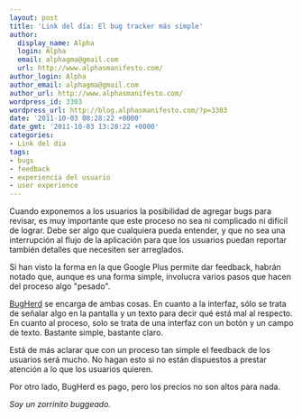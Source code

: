 ```yaml
---
layout: post
title: 'Link del día: El bug tracker más simple'
author:
  display_name: Alpha
  login: Alpha
  email: alphagma@gmail.com
  url: http://www.alphasmanifesto.com/
author_login: Alpha
author_email: alphagma@gmail.com
author_url: http://www.alphasmanifesto.com/
wordpress_id: 3303
wordpress_url: http://blog.alphasmanifesto.com/?p=3303
date: '2011-10-03 08:28:22 +0000'
date_gmt: '2011-10-03 13:28:22 +0000'
categories:
- Link del día
tags:
- bugs
- feedback
- experiencia del usuario
- user experience
---
```


Cuando exponemos a los usuarios la posibilidad de agregar bugs para revisar, es muy importante que este proceso no sea ni complicado ni difícil de lograr. Debe ser algo que cualquiera pueda entender, y que no sea una interrupción al flujo de la aplicación para que los usuarios puedan reportar también detalles que necesiten ser arreglados.

Si han visto la forma en la que Google Plus permite dar feedback, habrán notado que, aunque es una forma simple, involucra varios pasos que hacen del proceso algo "pesado".

[BugHerd](http://www.bugherd.com/) se encarga de ambas cosas. En cuanto a la interfaz, sólo se trata de señalar algo en la pantalla y un texto para decir qué está mal al respecto. En cuanto al proceso, solo se trata de una interfaz con un botón y un campo de texto. Bastante simple, bastante claro.

Está de más aclarar que con un proceso tan simple el feedback de los usuarios será mucho. No hagan esto si no están dispuestos a prestar atención a lo que los usuarios quieren.

Por otro lado, BugHerd es pago, pero los precios no son altos para nada.

_Soy un zorrinito buggeado._
